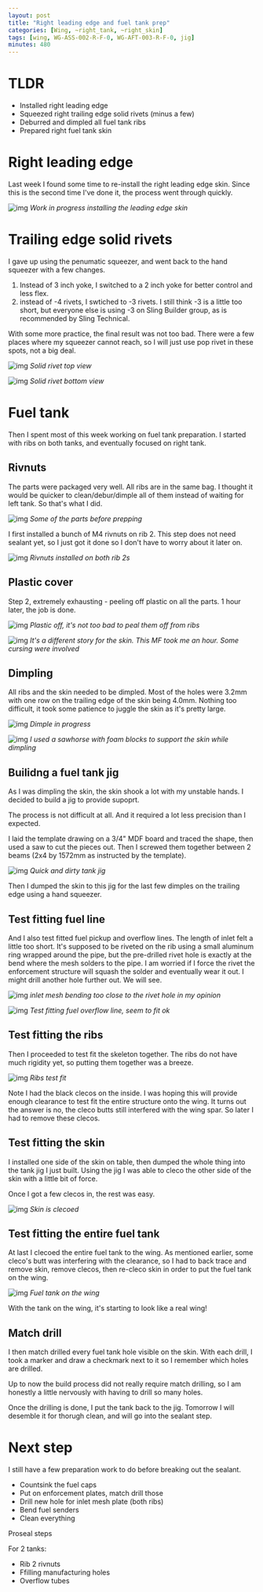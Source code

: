 ```yaml
---
layout: post
title: "Right leading edge and fuel tank prep"
categories: [Wing, ~right_tank, ~right_skin]
tags: [wing, WG-ASS-002-R-F-0, WG-AFT-003-R-F-0, jig]
minutes: 480
---
```


# TLDR

- Installed right leading edge
- Squeezed right trailing edge solid rivets (minus a few)
- Deburred and dimpled all fuel tank ribs
- Prepared right fuel tank skin

# Right leading edge

Last week I found some time to re-install the right leading edge skin. Since this is the second time I've done it, the process went through quickly.

![img](https://lh3.googleusercontent.com/pw/AP1GczPm29eQW9OOVHaQfW0ubXdBwq_253xDat28T3uJJCjwqQR-zNW5-Az5WQPXBk7e3dHvzFxQE-D3WUJO2MlAtfvleqW8lsQLz00w4nYnhl5AUB-ETAmcxt6-44zlV3zMCodQsqcZws1O7MzYaeVzRyZLJg=w2274-h1712-s-no-gm?authuser=0)
_Work in progress installing the leading edge skin_

# Trailing edge solid rivets

I gave up using the penumatic squeezer, and went back to the hand squeezer with a few changes.

1. Instead of 3 inch yoke, I switched to a 2 inch yoke for better control and less flex.
2. instead of -4 rivets, I swtiched to -3 rivets. I still think -3 is a little too short, but everyone else is using -3 on Sling Builder group, as is recommended by Sling Technical.

With some more practice, the final result was not too bad. There were a few places where my squeezer cannot reach, so I will just use pop rivet in these spots, not a big deal.

![img](https://lh3.googleusercontent.com/pw/AP1GczNrUevamlBZ7igmifbPsNduhGfy1Ts8K6ujbpw224PPx41My5j1McmqPU7PD6RKvnq_FzvYytR5vsKo7CGqdF76ILudRosgfr5IJoF8YKMxUn9Euu6C-3_8Ky8Y2_NaFSnZ6rTCtAC0ha_AMEVuQsLVdA=w1290-h1712-s-no-gm?authuser=0)
_Solid rivet top view_

![img](https://lh3.googleusercontent.com/pw/AP1GczP0TzNAc9whsJx2G4R5lPqjc_poPuB6sA9ROP3PkVAzcc3d1IZiVKUSg5cfNx8cRqDuG6imCzwItclyn1pj3d9GSnfncHriDaScMjbpI8mzXq5PmTwI58Kuzupp_e_DrJUfps1kaZJ5HYHoWnOmlNp38A=w1290-h1712-s-no-gm?authuser=0)
_Solid rivet bottom view_

# Fuel tank

Then I spent most of this week working on fuel tank preparation. I started with ribs on both tanks, and eventually focused on right tank.

## Rivnuts

The parts were packaged very well. All ribs are in the same bag. I thought it would be quicker to clean/debur/dimple all of them instead of waiting for left tank. So that's what I did.

![img](https://lh3.googleusercontent.com/pw/AP1GczNKNWqYSeB7F4DgOcS0nr-wu2mEdfZpzuAOoNRszAfthcU7uI8HbFOQorQq1lYMSH4NK7lF8O0xxUPHW7nJ-jtluIM475U5J0_cEMQOkzIAuuHMEv03IVVaHDZyDuguXYK1qtEvvMzDnLP8xgqlSZHEfw=w2274-h1712-s-no-gm?authuser=0)
_Some of the parts before prepping_

I first installed a bunch of M4 rivnuts on rib 2. This step does not need sealant yet, so I just got it done so I don't have to worry about it later on.

![img](https://lh3.googleusercontent.com/pw/AP1GczPbfRRbXfAbCOX37Eyklw3KH-uZEcxfRu48TfpiwZpUnFV9iECKKNaJOrZpizAaI7LvKJSZbE0ygbl27GfUxQxiRHE9S4DhjofiQeSEQ25llp569VACwmlp06d7KCVkbwVvfeS9ENh6AqDtj_5I1zbT3Q=w2274-h1712-s-no-gm?authuser=0)
_Rivnuts installed on both rib 2s_

## Plastic cover

Step 2, extremely exhausting - peeling off plastic on all the parts. 1 hour later, the job is done.

![img](https://lh3.googleusercontent.com/pw/AP1GczOSPwLc7Ql3h-v0-odI3cROz9fnUjrzIqvNIG82ey0S1MA3lnxEOHw0AyjE6b0pZrTFcBxpz4oJ9Yui53I_IYsYqfRP-e2mqA40w3VmHpQbkcvkE6U-uT5JS50xEOWMNpqERucU8iLa0xBoO_f0V-bdfw=w2274-h1712-s-no-gm?authuser=0)
_Plastic off, it's not too bad to peal them off from ribs_

![img](https://lh3.googleusercontent.com/pw/AP1GczMBFqhi5aHnpGa7y3auJGnQ-fWqVpvp92YqJCxdia6G_6L0CdnpS8DiloLqqxLWX1HwMhGHx4XCag39YlJ5xn_1i-1nrqyzDDZ3OQD7l3DiDRFs5Bv6tIQtu8DW1cmwl-L9jZDMOyMzep0lQThBPZsUvg=w1290-h1712-s-no-gm?authuser=0)
_It's a different story for the skin. This MF took me an hour. Some cursing were involved_

## Dimpling

All ribs and the skin needed to be dimpled. Most of the holes were 3.2mm with one row on the trailing edge of the skin being 4.0mm. Nothing too difficult, it took some patience to juggle the skin as it's pretty large.

![img](https://lh3.googleusercontent.com/pw/AP1GczO1s9m_sx3n1WDSUOncV9WuA0Jq6s11CCPT3Twir4yPEuM34yvob9uLzhhPywr2kwc3TMVJYvWz29mwN7HdkWUXTuQygv7KzlXek63C5j4s3s_OKNDQiMxriZYrpAtB8pW-RaL2aHY9IInjVECiNnFYvg=w1290-h1712-s-no-gm?authuser=0)
_Dimple in progress_

![img](https://lh3.googleusercontent.com/pw/AP1GczP4eLafEzZoJAL5EyFIjTZNKEv0pVNxhL077dLvv9LTF7mDxPeoIR1LZWRlOKZqdjMW789pY0WwT0Ib1_taML6TBpgcNFNOxX_Fkg4YOlKGNcwsHRkpQOdb0rQdIgztJhHlOn_bknPzuTArXzbYNvo9_w=w1290-h1712-s-no-gm?authuser=0)
_I used a sawhorse with foam blocks to support the skin while dimpling_

## Builidng a fuel tank jig

As I was dimpling the skin, the skin shook a lot with my unstable hands. I decided to build a jig to provide supoprt.

The process is not difficult at all. And it required a lot less precision than I expected.

I laid the template drawing on a 3/4" MDF board and traced the shape, then used a saw to cut the pieces out. Then I screwed them together between 2 beams (2x4 by 1572mm as instructed by the template).

![img](https://lh3.googleusercontent.com/pw/AP1GczNBK5szbBNSkxixtgbkhun5cFAMs1Jhk7d8ilrJ5kCaVUHkozVt8bQ_NbvEZoNOl11zl161U9dLZdcMuTsEbdwFt5qdqDiZtb400NosrjBxE1rqS6lPNnMsQ4s-Ha1CzcOKAkb0hIlxRTy60bi76dIqdg=w1290-h1712-s-no-gm?authuser=0)
_Quick and dirty tank jig_

Then I dumped the skin to this jig for the last few dimples on the trailing edge using a hand squeezer.

## Test fitting fuel line

And I also test fitted fuel pickup and overflow lines. The length of inlet felt a little too short. It's supposed to be riveted on the rib using a small aluminum ring wrapped around the pipe, but the pre-drilled rivet hole is exactly at the bend where the mesh solders to the pipe. I am worried if I force the rivet the enforcement structure will squash the solder and eventually wear it out. I might drill another hole further out. We will see.

![img](https://lh3.googleusercontent.com/pw/AP1GczPTynOkuqHLCFRojqDwQVtSqKTK8pp8A8QVKXfTdnp0vVI6k22_tp6G4Lh3l7tc7UZZ77tV_syJYsS46dsJ6_R2fEJW1knYOntmGwo4UykpGewlcbS9npER5vZqJWXYaaWW-PQdkgtgYXPWKljlMqnA-A=w2274-h1712-s-no-gm?authuser=0)
_inlet mesh bending too close to the rivet hole in my opinion_

![img](https://lh3.googleusercontent.com/pw/AP1GczOm9kq43hx__RKxgAYoALurTycXawl24Y9iGRMHvRhHEqky0L-rvEySQ3gYE8iWWMLCzCLCM5vvQeHOpRST1rYh64hyRgl-1CT5s-D2xw453JRuKv2oIwMRbEPGpMF2bw1_GrJOnlFWOysHnFACbRXY4A=w2274-h1712-s-no-gm?authuser=0)
_Test fitting fuel overflow line, seem to fit ok_

## Test fitting the ribs

Then I proceeded to test fit the skeleton together. The ribs do not have much rigidity yet, so putting them together was a breeze.

![img](https://lh3.googleusercontent.com/pw/AP1GczOUA4Pt10iI1FiLcyBA-WRtm6rINF8_xnwB9l09d-xGTMze9TOZYStxV75jyRvxV9yKDKL8N9O88YY-PeNzvRQ_NX34NS-_5LrdLVttudfTSbuhMKOdh7ldbasarC8gNFlNcIcIiopHgHeIErt-BUwMJg=w2274-h1712-s-no-gm?authuser=0)
_Ribs test fit_

Note I had the black clecos on the inside. I was hoping this will provide enough clearance to test fit the entire structure onto the wing. It turns out the answer is no, the cleco butts still interfered with the wing spar. So later I had to remove these clecos.

## Test fitting the skin

I installed one side of the skin on table, then dumped the whole thing into the tank jig I just built. Using the jig I was able to cleco the other side of the skin with a little bit of force.

Once I got a few clecos in, the rest was easy.

![img](https://lh3.googleusercontent.com/pw/AP1GczNYR8N9hqxPL3NAiHiS66fVLQe_jGTFBNLioz9li6GaHt3n1ebClHtswQ5lZXOdZjkZVn6aC3WLL43FlR8xAOjZAzCBnSBD_tMhpG8UJhwJMlStCBR24HpLwO7AkcmY1LOCZlVnJ2YLKd17x-rNi6RsnQ=w1290-h1712-s-no-gm?authuser=0)
_Skin is clecoed_

## Test fitting the entire fuel tank

At last I clecoed the entire fuel tank to the wing. As mentioned earlier, some cleco's butt was interfering with the clearance, so I had to back trace and remove skin, remove clecos, then re-cleco skin in order to put the fuel tank on the wing.

![img](https://lh3.googleusercontent.com/pw/AP1GczMziCERCxxRP2hGvuACfsfHdiE0mcoO-d1M1nDdl6MgA0g3Pk1F87XP2VV7nfey8gL13W3p2uvt_lJhWqMuiCpdt6fLtCQYQs-xMwk60cXE5xxPxAMVGVitOArF2-l3GS1GURWAQB2StD2T1bFaNRhbdQ=w2274-h1712-s-no-gm?authuser=0)
_Fuel tank on the wing_

With the tank on the wing, it's starting to look like a real wing!

## Match drill

I then match drilled every fuel tank hole visible on the skin. With each drill, I took a marker and draw a checkmark next to it so I remember which holes are drilled.

Up to now the build process did not really require match drilling, so I am honestly a little nervously with having to drill so many holes.

Once the drilling is done, I put the tank back to the jig. Tomorrow I will desemble it for thorugh clean, and will go into the sealant step.

# Next step

I still have a few preparation work to do before breaking out the sealant.

- Countsink the fuel caps
- Put on enforcement plates, match drill those
- Drill new hole for inlet mesh plate (both ribs)
- Bend fuel senders
- Clean everything

Proseal steps

For 2 tanks:

- Rib 2 rivnuts
- Ffilling manufacturing holes
- Overflow tubes
